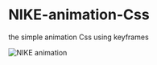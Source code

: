 # NIKE-animation-Css

the simple animation Css using keyframes

![NIKE animation](https://user-images.githubusercontent.com/114265734/213842415-c0ac5989-5fd7-4995-9b9c-2eecf57299c0.png)
